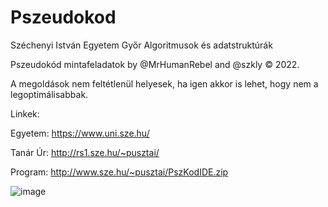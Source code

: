 # Pszeudokod
Széchenyi István Egyetem Győr Algoritmusok és adatstruktúrák

Pszeudokód mintafeladatok by @MrHumanRebel and @szkly © 2022.

A megoldások nem feltétlenül helyesek, ha igen akkor is lehet, hogy nem a legoptimálisabbak.



Linkek:

Egyetem: https://www.uni.sze.hu/

Tanár Úr: http://rs1.sze.hu/~pusztai/

Program: http://www.sze.hu/~pusztai/PszKodIDE.zip


![image](https://user-images.githubusercontent.com/80947401/147931387-182e97d9-6507-485a-b21b-a614b04509f0.png)
